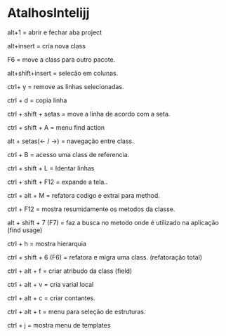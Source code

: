 # AtalhosIntelijj
alt+1 = abrir e fechar aba project

alt+insert = cria nova class

F6 = move a class para outro pacote.

alt+shift+insert = selecão em colunas.

ctrl+ y = remove as linhas selecionadas.

ctrl + d = copia linha

ctrl + shift + setas = move a linha de acordo com a seta.

ctrl + shift + A = menu find action

alt + setas(<- / ->) = navegação entre class.

ctrl + B = acesso uma class de referencia.

ctrl + shift + L = Identar linhas

ctrl + shift + F12 = expande a tela..

ctrl + alt + M = refatora codigo e extrai para method.

ctrl + F12 = mostra resumidamente os metodos da classe.

alt + shift + 7 (F7) = faz a busca no metodo onde é utilizado na aplicação (find usage)

ctrl + h = mostra hierarquia

ctrl + shift + 6 (F6) = refatora e migra uma class. (refatoração total)

ctrl + alt + f = criar atribudo da class (field)

ctrl + alt + v = cria varial local

ctrl + alt + c = criar contantes.

ctrl + alt + t = menu para seleção de estruturas. 

ctrl + j = mostra menu de templates
